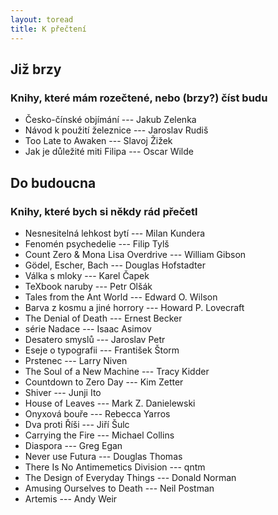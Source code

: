 ```yaml
---
layout: toread
title: K přečtení
---
```


## Již brzy
### Knihy, které mám rozečtené, nebo (brzy?) číst budu
- Česko-čínské objímání --- Jakub Zelenka
- Návod k použití železnice --- Jaroslav Rudiš
- Too Late to Awaken --- Slavoj Žižek
- Jak je důležité miti Filipa --- Oscar Wilde

## Do budoucna
### Knihy, které bych si někdy rád přečetl

- Nesnesitelná lehkost bytí --- Milan Kundera
- Fenomén psychedelie --- Filip Tylš 
- Count Zero & Mona Lisa Overdrive --- William Gibson
- Gödel, Escher, Bach --- Douglas Hofstadter
- Válka s mloky --- Karel Čapek
- TeXbook naruby --- Petr Olšák
- Tales from the Ant World --- Edward O. Wilson
- Barva z kosmu a jiné horrory --- Howard P. Lovecraft
- The Denial of Death --- Ernest Becker
- série Nadace --- Isaac Asimov
- Desatero smyslů --- Jaroslav Petr
- Eseje o typografii --- František Štorm
- Prstenec --- Larry Niven
- The Soul of a New Machine --- Tracy Kidder
- Countdown to Zero Day --- Kim Zetter
- Shiver --- Junji Ito
- House of Leaves --- Mark Z. Danielewski
- Onyxová bouře --- Rebecca Yarros
- Dva proti Říši --- Jiří Šulc
- Carrying the Fire --- Michael Collins
- Diaspora --- Greg Egan
- Never use Futura --- Douglas Thomas
- There Is No Antimemetics Division --- qntm
- The Design of Everyday Things --- Donald Norman
- Amusing Ourselves to Death --- Neil Postman
- Artemis --- Andy Weir